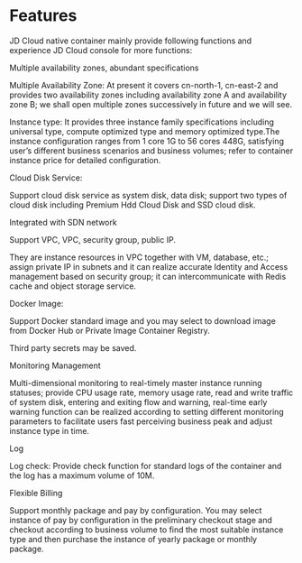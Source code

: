 # Features

JD Cloud native container mainly provide following functions and experience JD Cloud console for more functions:

Multiple availability zones, abundant specifications

Multiple Availability Zone: At present it covers cn-north-1, cn-east-2 and provides two availability zones including availability zone A and availability zone B; we shall open multiple zones successively in future and we will see.

Instance type: It provides three instance family specifications including universal type, compute optimized type and memory optimized type.The instance configuration ranges from 1 core 1G to 56 cores 448G, satisfying user’s different business scenarios and business volumes; refer to container instance price for detailed configuration.

Cloud Disk Service:

Support cloud disk service as system disk, data disk; support two types of cloud disk including Premium Hdd Cloud Disk and SSD cloud disk.

Integrated with SDN network

Support VPC, VPC, security group, public IP.

They are instance resources in VPC together with VM, database, etc.; assign private IP in subnets and it can realize accurate Identity and Access management based on security group; it can intercommunicate with Redis cache and object storage service.

Docker Image:

Support Docker standard image and you may select to download image from Docker Hub or Private Image Container Registry.

Third party secrets may be saved.

Monitoring Management

Multi-dimensional monitoring to real-timely master instance running statuses; provide CPU usage rate, memory usage rate, read and write traffic of system disk, entering and exiting flow and warning, real-time early warning function can be realized according to setting different monitoring parameters to facilitate users fast perceiving business peak and adjust instance type in time.


Log

Log check: Provide check function for standard logs of the container and the log has a maximum volume of 10M.

Flexible Billing

Support monthly package and pay by configuration. You may select instance of pay by configuration in the preliminary checkout stage and checkout according to business volume to find the most suitable instance type and then purchase the instance of yearly package or monthly package.
